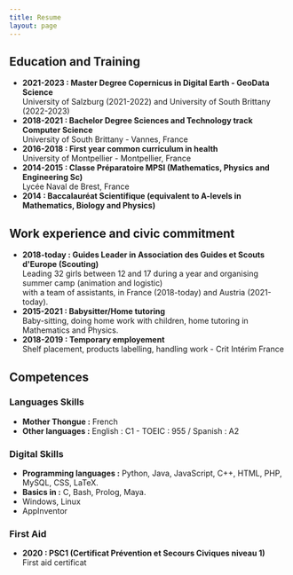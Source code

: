 ```yaml
---
title: Resume
layout: page
---
```


## Education and Training
* **2021-2023 : Master Degree Copernicus in Digital Earth - GeoData Science**<br>
University of Salzburg (2021-2022) and University of South Brittany (2022-2023)
* **2018-2021 : Bachelor Degree Sciences and Technology track Computer Science**<br>
University of South Brittany - Vannes, France
* **2016-2018 : First year common curriculum in health**<br>
University of Montpellier - Montpellier, France
* **2014-2015 : Classe Préparatoire MPSI (Mathematics, Physics and Engineering Sc)**<br>
Lycée Naval de Brest, France
* **2014 : Baccalauréat Scientifique (equivalent to A-levels in Mathematics, Biology and Physics)**

## Work experience and civic commitment

* **2018-today : Guides Leader in Association des Guides et Scouts d'Europe (Scouting)** <br> 
Leading 32 girls between 12 and 17 during a year and organising summer camp (animation and logistic) <br>
with a team of assistants, in France (2018-today) and Austria (2021-today).
* **2015-2021 : Babysitter/Home tutoring** <br>
Baby-sitting, doing home work with children, home tutoring in Mathematics and Physics.
* **2018-2019 : Temporary employement**<br>
Shelf placement, products labelling, handling work - Crit Intérim France

## Competences 
### Languages Skills
 * **Mother Thongue :** French
 * **Other languages :** English : C1 - TOEIC : 955  / Spanish : A2

### Digital Skills 
* **Programming languages :** Python, Java, JavaScript, C++, HTML, PHP, MySQL, CSS, LaTeX. 
*  **Basics in :** C, Bash, Prolog, Maya. 
* Windows, Linux
* AppInventor

### First Aid 
* **2020 : PSC1 (Certificat Prévention et Secours Civiques niveau 1)** <br>
First aid certificat